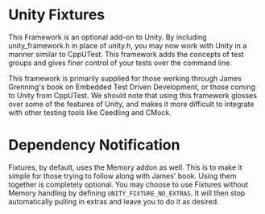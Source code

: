 # Unity Fixtures

This Framework is an optional add-on to Unity.  By including unity_framework.h in place of unity.h,
you may now work with Unity in a manner similar to CppUTest.  This framework adds the concepts of 
test groups and gives finer control of your tests over the command line.

This framework is primarily supplied for those working through James Grenning's book on Embedded
Test Driven Development, or those coming to Unity from CppUTest. We should note that using this
framework glosses over some of the features of Unity, and makes it more difficult
to integrate with other testing tools like Ceedling and CMock.

# Dependency Notification

Fixtures, by default, uses the Memory addon as well. This is to make it simple for those trying to
follow along with James' book. Using them together is completely optional. You may choose to use 
Fixtures without Memory handling by defining `UNITY_FIXTURE_NO_EXTRAS`. It will then stop automatically
pulling in extras and leave you to do it as desired.
